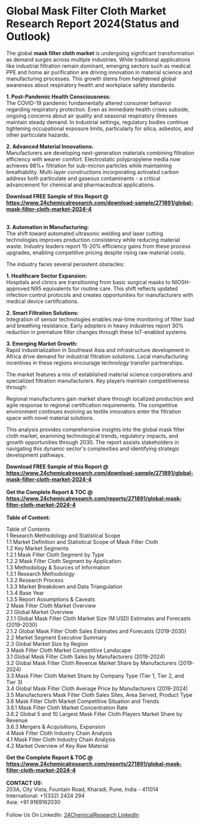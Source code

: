 <h1>Global Mask Filter Cloth Market Research Report 2024(Status and Outlook)</h1><p>The global <strong>mask filter cloth market</strong> is undergoing significant transformation as demand surges across multiple industries. While traditional applications like industrial filtration remain dominant, emerging sectors such as medical PPE and home air purification are driving innovation in material science and manufacturing processes. This growth stems from heightened global awareness about respiratory health and workplace safety standards.</p><p><strong>1. Post-Pandemic Health Consciousness:</strong><br>
The COVID-19 pandemic fundamentally altered consumer behavior regarding respiratory protection. Even as immediate health crises subside, ongoing concerns about air quality and seasonal respiratory illnesses maintain steady demand. In industrial settings, regulatory bodies continue tightening occupational exposure limits, particularly for silica, asbestos, and other particulate hazards.</p><p><strong>2. Advanced Material Innovations:</strong><br>
Manufacturers are developing next-generation materials combining filtration efficiency with wearer comfort. Electrostatic polypropylene media now achieves 98%+ filtration for sub-micron particles while maintaining breathability. Multi-layer constructions incorporating activated carbon address both particulate and gaseous contaminants - a critical advancement for chemical and pharmaceutical applications.</p><div><b>Download FREE Sample of this Report @ 
            <a href="https://www.24chemicalresearch.com/download-sample/271891/global-mask-filter-cloth-market-2024-4">
            https://www.24chemicalresearch.com/download-sample/271891/global-mask-filter-cloth-market-2024-4</a></b></div><br><p><strong>3. Automation in Manufacturing:</strong><br>
The shift toward automated ultrasonic welding and laser cutting technologies improves production consistency while reducing material waste. Industry leaders report 15-20% efficiency gains from these process upgrades, enabling competitive pricing despite rising raw material costs.</p><p>The industry faces several persistent obstacles:</p><p><strong>1. Healthcare Sector Expansion:</strong><br>
Hospitals and clinics are transitioning from basic surgical masks to NIOSH-approved N95 equivalents for routine care. This shift reflects updated infection control protocols and creates opportunities for manufacturers with medical device certifications.</p><p><strong>2. Smart Filtration Solutions:</strong><br>
Integration of sensor technologies enables real-time monitoring of filter load and breathing resistance. Early adopters in heavy industries report 30% reduction in premature filter changes through these IoT-enabled systems.</p><p><strong>3. Emerging Market Growth:</strong><br>
Rapid industrialization in Southeast Asia and infrastructure development in Africa drive demand for industrial filtration solutions. Local manufacturing incentives in these regions encourage technology transfer partnerships.</p><p>The market features a mix of established material science corporations and specialized filtration manufacturers. Key players maintain competitiveness through:</p><p>Regional manufacturers gain market share through localized production and agile response to regional certification requirements. The competitive environment continues evolving as textile innovators enter the filtration space with novel material solutions.</p><p>This analysis provides comprehensive insights into the global mask filter cloth market, examining technological trends, regulatory impacts, and growth opportunities through 2030. The report assists stakeholders in navigating this dynamic sector's complexities and identifying strategic development pathways.</p><div><b>Download FREE Sample of this Report @ 
            <a href="https://www.24chemicalresearch.com/download-sample/271891/global-mask-filter-cloth-market-2024-4">
            https://www.24chemicalresearch.com/download-sample/271891/global-mask-filter-cloth-market-2024-4</a></b></div><br><div><b>Get the Complete Report & TOC @ 
            <a href="https://www.24chemicalresearch.com/reports/271891/global-mask-filter-cloth-market-2024-4">
            https://www.24chemicalresearch.com/reports/271891/global-mask-filter-cloth-market-2024-4</a></b></div><br>
            <b>Table of Content:</b><p>Table of Contents<br />
1 Research Methodology and Statistical Scope<br />
1.1 Market Definition and Statistical Scope of Mask Filter Cloth<br />
1.2 Key Market Segments<br />
1.2.1 Mask Filter Cloth Segment by Type<br />
1.2.2 Mask Filter Cloth Segment by Application<br />
1.3 Methodology & Sources of Information<br />
1.3.1 Research Methodology<br />
1.3.2 Research Process<br />
1.3.3 Market Breakdown and Data Triangulation<br />
1.3.4 Base Year<br />
1.3.5 Report Assumptions & Caveats<br />
2 Mask Filter Cloth Market Overview<br />
2.1 Global Market Overview<br />
2.1.1 Global Mask Filter Cloth Market Size (M USD) Estimates and Forecasts (2019-2030)<br />
2.1.2 Global Mask Filter Cloth Sales Estimates and Forecasts (2019-2030)<br />
2.2 Market Segment Executive Summary<br />
2.3 Global Market Size by Region<br />
3 Mask Filter Cloth Market Competitive Landscape<br />
3.1 Global Mask Filter Cloth Sales by Manufacturers (2019-2024)<br />
3.2 Global Mask Filter Cloth Revenue Market Share by Manufacturers (2019-2024)<br />
3.3 Mask Filter Cloth Market Share by Company Type (Tier 1, Tier 2, and Tier 3)<br />
3.4 Global Mask Filter Cloth Average Price by Manufacturers (2019-2024)<br />
3.5 Manufacturers Mask Filter Cloth Sales Sites, Area Served, Product Type<br />
3.6 Mask Filter Cloth Market Competitive Situation and Trends<br />
3.6.1 Mask Filter Cloth Market Concentration Rate<br />
3.6.2 Global 5 and 10 Largest Mask Filter Cloth Players Market Share by Revenue<br />
3.6.3 Mergers & Acquisitions, Expansion<br />
4 Mask Filter Cloth Industry Chain Analysis<br />
4.1 Mask Filter Cloth Industry Chain Analysis<br />
4.2 Market Overview of Key Raw Material</p><div><b>Get the Complete Report & TOC @ 
            <a href="https://www.24chemicalresearch.com/reports/271891/global-mask-filter-cloth-market-2024-4">
            https://www.24chemicalresearch.com/reports/271891/global-mask-filter-cloth-market-2024-4</a></b></div><br><b>CONTACT US:</b><br>
            203A, City Vista, Fountain Road, Kharadi, Pune, India - 411014<br>
            International: +1(332) 2424 294<br>
            Asia: +91 9169162030 <br><br>
            Follow Us On LinkedIn: <a href="https://www.linkedin.com/company/24chemicalresearch/">24ChemicalResearch LinkedIn</a>